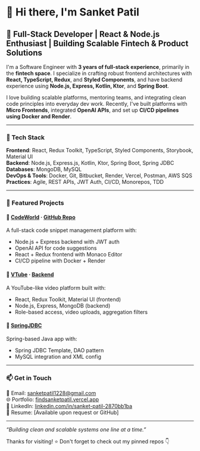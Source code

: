 # 👋 Hi there, I'm Sanket Patil

## 🚀 Full-Stack Developer | React & Node.js Enthusiast | Building Scalable Fintech & Product Solutions

I'm a Software Engineer with **3 years of full-stack experience**, primarily in the **fintech space**. I specialize in crafting robust frontend architectures with **React, TypeScript, Redux**, and **Styled Components**, and have backend experience using **Node.js, Express, Kotlin, Ktor**, and **Spring Boot**.

I love building scalable platforms, mentoring teams, and integrating clean code principles into everyday dev work. Recently, I've built platforms with **Micro Frontends**, integrated **OpenAI APIs**, and set up **CI/CD pipelines using Docker and Render**.

---

### 🔧 Tech Stack

**Frontend**: React, Redux Toolkit, TypeScript, Styled Components, Storybook, Material UI  
**Backend**: Node.js, Express.js, Kotlin, Ktor, Spring Boot, Spring JDBC  
**Databases**: MongoDB, MySQL  
**DevOps & Tools**: Docker, Git, Bitbucket, Render, Vercel, Postman, AWS SQS  
**Practices**: Agile, REST APIs, JWT Auth, CI/CD, Monorepos, TDD

---

### 🌟 Featured Projects

#### 🚀 [CodeWorld](https://codeworld-m8ds.onrender.com) · [GitHub Repo](https://github.com/Sanket1228/CodeWorld)
A full-stack code snippet management platform with:
- Node.js + Express backend with JWT auth
- OpenAI API for code suggestions
- React + Redux frontend with Monaco Editor
- CI/CD pipeline with Docker + Render

#### 🎥 [VTube](https://github.com/Sanket1228/VTube-ui) · [Backend](https://github.com/Sanket1228/VTube)
A YouTube-like video platform built with:
- React, Redux Toolkit, Material UI (frontend)
- Node.js, Express, MongoDB (backend)
- Role-based access, video uploads, aggregation filters

#### 🧩 [SpringJDBC](https://github.com/Sanket1228/SpringJDBC)
Spring-based Java app with:
- Spring JDBC Template, DAO pattern
- MySQL integration and XML config

---

### 📫 Get in Touch

📩 Email: sanketpatil1228@gmail.com  
🌐 Portfolio: [findsanketpatil.vercel.app](https://findsanketpatil.vercel.app)  
💼 LinkedIn: [linkedin.com/in/sanket-patil-2870bb1ba](https://www.linkedin.com/in/sanket-patil-2870bb1ba)  
📁 Resume: [Available upon request or GitHub]  

---

_“Building clean and scalable systems one line at a time.”_

Thanks for visiting! ⭐ Don't forget to check out my pinned repos 👇
